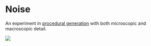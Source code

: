 # Noise


An experiment in [procedural generation](https://github.com/danielbarter/fusion) with both microscopic and macroscopic detail.

<img src="./img/fusion.svg"/>
